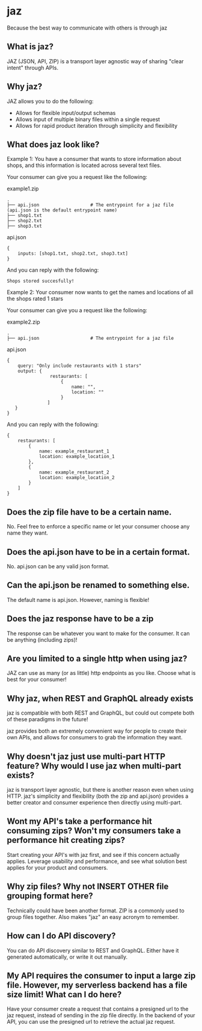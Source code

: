 # jaz

Because the best way to communicate with others is through jaz

## What is jaz?

JAZ (JSON, API, ZIP) is a transport layer agnostic way of sharing "clear intent" through APIs.

## Why jaz?

JAZ allows you to do the following:
* Allows for flexible input/output schemas
* Allows input of multiple binary files within a single request
* Allows for rapid product iteration through simplicity and flexibility

## What does jaz look like?

Example 1: You have a consumer that wants to store information about shops, and this information is located across several text files.

Your consumer can give you a request like the following:

example1.zip
```
.
├── api.json                   # The entrypoint for a jaz file (api.json is the default entrypoint name)
├── shop1.txt
├── shop2.txt
├── shop3.txt
```
api.json
```
{
    inputs: [shop1.txt, shop2.txt, shop3.txt]
}
```

And you can reply with the following:
```
Shops stored succesfully!
```

Example 2: Your consumer now wants to get the names and locations of all the shops rated 1 stars

Your consumer can give you a request like the following:

example2.zip
```
.
├── api.json                   # The entrypoint for a jaz file
```
api.json
```
{
    query: "Only include restaurants with 1 stars"
    output: {
                restaurants: [ 
                    {
                        name: "",
                        location: ""
                    }
               ]
   }
}
```

And you can reply with the following:
```
{
    restaurants: [
        {
            name: example_restaurant_1
            location: example_location_1
        },
        {
            name: example_restaurant_2
            location: example_location_2
        }
    ]
}
```

## Does the zip file have to be a certain name.

No. Feel free to enforce a specific name or let your consumer choose any name they want.

## Does the api.json have to be in a certain format.

No. api.json can be any valid json format.

## Can the api.json be renamed to something else.

The default name is api.json. However, naming is flexible!

## Does the jaz response have to be a zip

The response can be whatever you want to make for the consumer. It can be anything (including zips)!

## Are you limited to a single http when using jaz?

JAZ can use as many (or as little) http endpoints as you like. Choose what is best for your consumer!

## Why jaz, when REST and GraphQL already exists

jaz is compatible with both REST and GraphQL, but could out compete both of these paradigms in the future! 

jaz provides both an extremely convenient way for people to create their own APIs, and allows for consumers to grab the information they want.

## Why doesn't jaz just use multi-part HTTP feature? Why would I use jaz when multi-part exists?

jaz is transport layer agnostic, but there is another reason even when using HTTP. jaz's simplicity and flexibility (both the zip and api.json) provides a better creator and consumer experience then directly using multi-part.

## Wont my API's take a performance hit consuming zips? Won't my consumers take a performance hit creating zips?

Start creating your API's with jaz first, and see if this concern actually applies. Leverage usability and performance, and see what solution best applies for your product and consumers.

## Why zip files? Why not INSERT OTHER file grouping format here?

Technically could have been another format. ZIP is a commonly used to group files together. Also makes "jaz" an easy acronym to remember.

## How can I do API discovery?

You can do API discovery similar to REST and GraphQL. Either have it generated automatically, or write it out manually.

## My API requires the consumer to input a large zip file. However, my serverless backend has a file size limit! What can I do here?

Have your consumer create a request that contains a presigned url to the jaz request, instead of sending in the zip file directly. In the backend of your API, you can use the presigned url to retrieve the actual jaz request.

